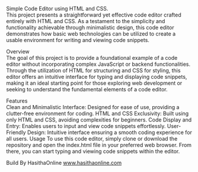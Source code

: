 Simple Code Editor using HTML and CSS.<br>
This project presents a straightforward yet effective code editor crafted entirely with HTML and CSS. As a testament to the simplicity and functionality achievable through minimalistic design, this code editor demonstrates how basic web technologies can be utilized to create a usable environment for writing and viewing code snippets.

Overview<br>
The goal of this project is to provide a foundational example of a code editor without incorporating complex JavaScript or backend functionalities. Through the utilization of HTML for structuring and CSS for styling, this editor offers an intuitive interface for typing and displaying code snippets, making it an ideal starting point for those exploring web development or seeking to understand the fundamental elements of a code editor.

Features<br>
Clean and Minimalistic Interface: Designed for ease of use, providing a clutter-free environment for coding.
HTML and CSS Exclusivity: Built using only HTML and CSS, avoiding complexities for beginners.
Code Display and Entry: Enables users to input and view code snippets effortlessly.
User-Friendly Design: Intuitive interface ensuring a smooth coding experience for all users.
Usage
To use this code editor, simply clone or download the repository and open the index.html file in your preferred web browser. From there, you can start typing and viewing code snippets within the editor.

Build By HasithaOnline
www.hasithaonline.com
